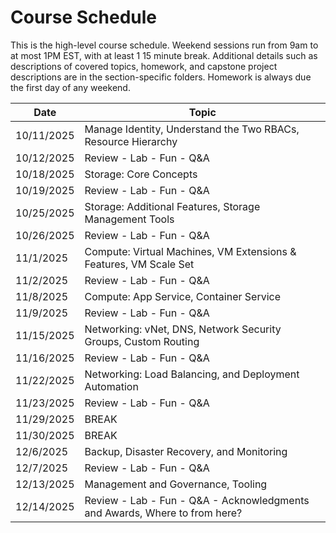 # Course Schedule

This is the high-level course schedule. Weekend sessions run from 9am to at most 1PM EST, with at least 1 15 minute break.
Additional details such as descriptions of covered topics, homework, and capstone project descriptions are in the section-specific folders.
Homework is always due the first day of any weekend.

| Date       | Topic
| -----------|-----------------------------------------------------------------------------
| 10/11/2025 | Manage Identity, Understand the Two RBACs, Resource Hierarchy
| 10/12/2025 | Review - Lab - Fun - Q&A
| 10/18/2025 | Storage: Core Concepts
| 10/19/2025 | Review - Lab - Fun - Q&A
| 10/25/2025 | Storage: Additional Features, Storage Management Tools
| 10/26/2025 | Review - Lab - Fun - Q&A
| 11/1/2025	 | Compute: Virtual Machines, VM Extensions & Features, VM Scale Set
| 11/2/2025	 | Review - Lab - Fun - Q&A
| 11/8/2025	 | Compute: App Service, Container Service
| 11/9/2025	 | Review - Lab - Fun - Q&A
| 11/15/2025 | Networking: vNet, DNS, Network Security Groups, Custom Routing
| 11/16/2025 | Review - Lab - Fun - Q&A
| 11/22/2025 | Networking: Load Balancing, and Deployment Automation
| 11/23/2025 | Review - Lab - Fun - Q&A
| 11/29/2025 | BREAK
| 11/30/2025 | BREAK
| 12/6/2025	 | Backup, Disaster Recovery, and Monitoring
| 12/7/2025	 | Review - Lab - Fun - Q&A
| 12/13/2025 | Management and Governance, Tooling
| 12/14/2025 | Review - Lab - Fun - Q&A - Acknowledgments and Awards, Where to from here?
